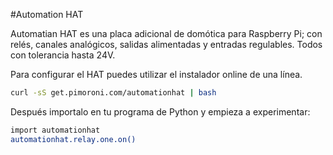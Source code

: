 <!--
---
name: Automation HAT
class: board
type: adc,io,motor
formfactor: HAT
manufacturer: Pimoroni
description: An all-in-one home automation and control board
url: http://shop.pimoroni.com/products/automation-hat
github: https://github.com/pimoroni/automation-hat
buy: http://shop.pimoroni.com/products/automation-hat
image: 'automation-hat.png'
pincount: 40
eeprom: yes
power:
  '2':
  '17':
ground:
  '6':
  '9':
  '14':
  '20':
  '25':
  '30':
  '34':
  '39':
pin:
  '3':
    mode: i2c
  '5':
    mode: i2c
  '29':
    name: Output 1
    mode: output
    active: high
  '31':
    name: Output 3
    mode: output
    active: high
  '32':
    name: Output 2
    mode: output
    active: high
  '33':
    name: Relay 1
    mode: output
    active: high
  '35':
    name: Relay 2
    mode: output
    active: high
  '36':
    name: Relay 3
    mode: output
    active: high
  '37':
    name: Input 1
    mode: input
    active: high
  '38':
    name: Input 2
    mode: input
    active: high
  '40':
    name: Input 3
    mode: input
    active: high
i2c:
  '0x54':
    name: LED Driver
    device: sn3218
  '0x48':
    name: Analog Input
    device: ads1015
install:
  'devices':
    - 'i2c'
  'apt':
    - 'python-smbus'
    - 'python3-smbus'
  'python':
    - 'automationhat'
  'python3':
    - 'automationhat'
-->
#Automation HAT

Automatian HAT es una placa adicional de domótica para Raspberry Pi; con relés, canales analógicos, salidas alimentadas y entradas regulables. Todos con tolerancia hasta 24V.

Para configurar el HAT puedes utilizar el instalador online de una línea.

```bash
curl -sS get.pimoroni.com/automationhat | bash
```

Después importalo en tu programa de Python y empieza a experimentar:

```bash
import automationhat
automationhat.relay.one.on()
```
